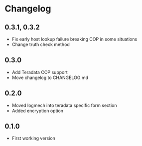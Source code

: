 <!-- @format -->

# Changelog

## 0.3.1, 0.3.2

- Fix early host lookup failure breaking COP in some situations
- Change truth check method

## 0.3.0

- Add Teradata COP support
- Move changelog to CHANGELOG.md

## 0.2.0

- Moved logmech into teradata specific form section
- Added encryption option

## 0.1.0

- First working version
